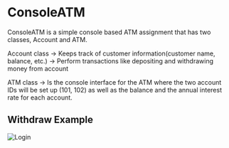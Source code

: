 # ConsoleATM

ConsoleATM is a simple console based ATM assignment that has two classes, Account and ATM. 

Account class ->  Keeps track of customer information(customer name, balance, etc.)
              ->  Perform transactions like depositing and withdrawing money from account
              
ATM class -> Is the console interface for the ATM where the two account IDs will be set up (101, 102) as well as the balance and the annual interest rate for each account. 

## Withdraw Example
![Login](https://github.com/Tripl3R/ConsoleATM/blob/master/login.PNG?raw=true) 

